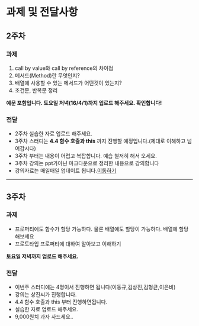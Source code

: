 # 과제 및 전달사항
## 2주차
### 과제
1. call by value와 call by reference의 차이점
2. 메서드(Method)란 무엇인지?
3. 배열에 사용할 수 있는 메서드가 어떤것이 있는지?
4. 조건문, 반복문 정리

**예문 포함입니다. 토요일 저녁(16/4/1)까지 업로드 해주세요. 확인합니다!**
### 전달
* 2주차 실습한 자료 업로드 해주세요.
* 3주차 스터디는 **4.4 함수 호출과 this** 까지 진행할 예정입니다.(제대로 이해하고 넘어갑시다)
* 3주차 부터는 내용이 어렵고 복잡합니다. 예습 철저히 해서 오세요.
* 3주차 강의는 ppt가아닌 마크다운으로 정리한 내용으로 강의합니다
* 강의자료는 매일매일 업데이트 됩니다.[이동하기](https://github.com/yiheechan/javascriptStudy/tree/master/%EA%B0%95%EC%9D%98%EC%9E%90%EB%A3%8C/chapter4)

_ _ _

## 3주차
### 과제
* 프로퍼티에도 함수가 할당 가능하다. 물론 배열에도 할당이 가능하다. 배열에 할당해보세요
* 프로토타입 프로퍼티에 대하여 알아보고 이해하기

**토요일 저녁까지 업로드 해주세요.**

### 전달
* 이번주 스터디에는 4명이서 진행하면 됩니다(이동규,김상진,김형균,이은비)
* 강의는 상진씨가 진행합니다.
* 4.4 함수 호출과 this 부터 진행하면됩니다.
* 실습한 자료 업로드 해주세요.
* 9,000원치 과자 사드세요..
